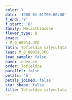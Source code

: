 ```yaml
---
color: Y
date: '1900-01-01T00:00:00'
f_end: '8'
f_start: '6'
family: Melanthiaceae
flower_type: B
image:
- M_0_00914.JPG
latin: Tofieldia calyculata
lead: M_0_00914.JPG
lead_sample: false
name: index.en
order: Tofieldia
parallel: false
petals: '6'
petals_joined: false
star_shape: false
title: Tofieldia calyculata
---
```

